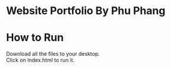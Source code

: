 # Website Portfolio By Phu Phang

# How to Run
Download all the files to your desktop.<br>
Click on Index.html to run it.

